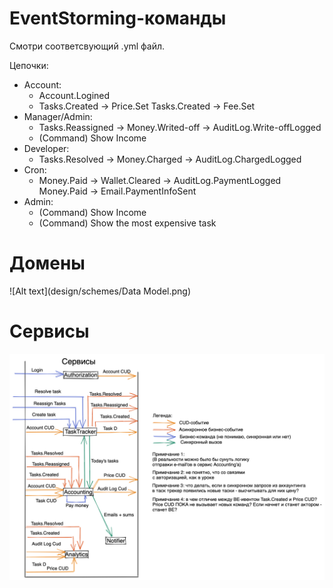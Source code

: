 # EventStorming-команды
Смотри соответсвующий .yml файл.

Цепочки:
  - Account:  
    - Account.Logined
    - Tasks.Created -> Price.Set
      Tasks.Created   -> Fee.Set
  - Manager/Admin:
    - Tasks.Reassigned -> Money.Writed-off -> AuditLog.Write-offLogged
    - (Command) Show Income
  - Developer:
    - Tasks.Resolved -> Money.Charged -> AuditLog.ChargedLogged
  - Cron:
    - Money.Paid -> Wallet.Cleared -> AuditLog.PaymentLogged  
      Money.Paid          -> Email.PaymentInfoSent
  - Admin:
    - (Command) Show Income
    - (Command) Show the most expensive task

# Домены
![Alt text](design/schemes/Data Model.png)

# Сервисы
![Alt text](design/schemes/Services.png)
